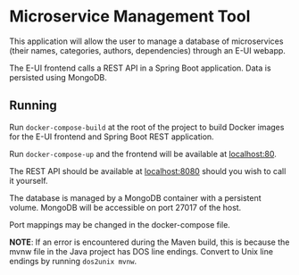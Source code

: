 # Microservice Management Tool

This application will allow the user to manage a database of microservices (their names, categories, authors, dependencies) through an E-UI webapp. 

The E-UI frontend calls a REST API in a Spring Boot application. Data is persisted using MongoDB. 

## Running

Run `docker-compose-build` at the root of the project to build Docker images for the E-UI frontend and Spring Boot REST application. 

Run `docker-compose-up` and the frontend will be available at [localhost:80](localhost:80). 

The REST API should be available at [localhost:8080](localhost:8080) should you wish to call it yourself. 

The database is managed by a MongoDB container with a persistent volume. MongoDB will be accessible on port 27017 of the host.

Port mappings may be changed in the docker-compose file. 

**NOTE**: If an error is encountered during the Maven build, this is because the mvnw file in the Java project has DOS line endings. Convert to Unix line endings by running `dos2unix mvnw`.
